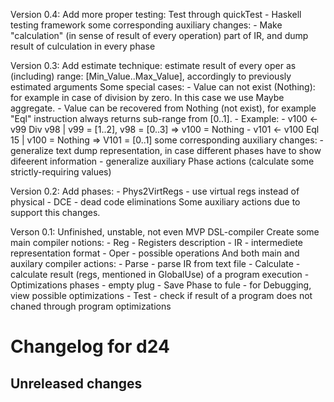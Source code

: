 Version 0.4:
Add more proper testing:
    Test through quickTest - Haskell testing framework
    some corresponding auxiliary changes:
        - Make "calculation" (in sense of result of every operation) part of IR, and dump result of culculation in every phase


Version 0.3:
Add estimate technique:
    estimate result of every oper as (including) range: [Min_Value..Max_Value], accordingly to previously estimated arguments
    Some special cases:
        - Value can not exist (Nothing): for example in case of division by zero. In this case we use Maybe aggregate.
        - Value can be recovered from Nothing (not exist), for example "Eql" instruction always returns sub-range from [0..1].
        - Example:
            - v100 <- v99 Div v98 | v99 = [1..2], v98 = [0..3] => v100 = Nothing
            - v101 <- v100 Eql 15 | v100 = Nothing => V101 = [0..1]
    some corresponding auxiliary changes:
        - generalize text dump representation, in case different phases have to show difeerent information
        - generalize auxiliary Phase actions (calculate some strictly-requiring values)



Version 0.2:
Add phases:
     - Phys2VirtRegs - use virtual regs instead of physical
     - DCE - dead code eliminations
    Some auxiliary actions due to support this changes.



Verson 0.1:
Unfinished, unstable, not even MVP DSL-compiler
Create some main compiler notions:
    - Reg - Registers description
    - IR - intermediete representation format
    - Oper - possible operations
And both main and auxilary compiler actions:
    - Parse - parse IR from text file
    - Calculate - calculate result (regs, mentioned in GlobalUse) of a program execution
    - Optimizations phases - empty plug
    - Save Phase to fule - for Debugging, view possible optimizations
    - Test - check if result of a program does not chaned through program optimizations
# Changelog for d24

## Unreleased changes

